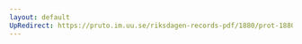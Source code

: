 ```yaml
---
layout: default
UpRedirect: https://pruto.im.uu.se/riksdagen-records-pdf/1880/prot-1880--fk--015/prot-1880--fk--015_013.pdf
---
```

